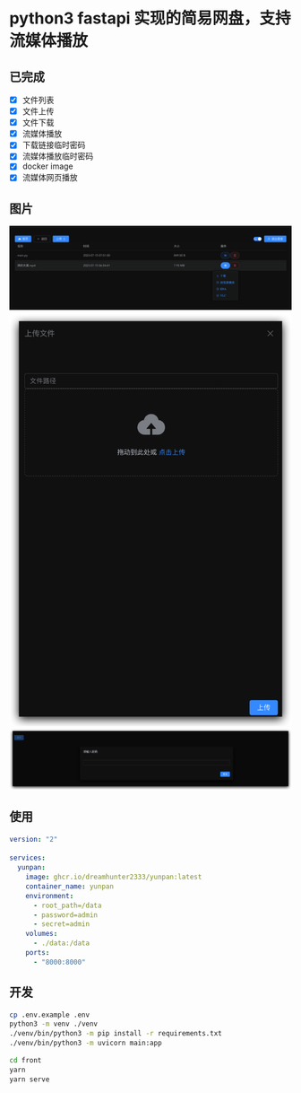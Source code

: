 # python3 fastapi 实现的简易网盘，支持流媒体播放

## 已完成

- [x] 文件列表
- [x] 文件上传
- [x] 文件下载
- [x] 流媒体播放
- [x] 下载链接临时密码
- [x] 流媒体播放临时密码
- [x] docker image
- [x] 流媒体网页播放

## 图片

![home](readme_assets/home.png)
![upload](readme_assets/upload.png)
![login](readme_assets/login.png)

## 使用

```yaml
version: "2"

services:
  yunpan:
    image: ghcr.io/dreamhunter2333/yunpan:latest
    container_name: yunpan
    environment:
      - root_path=/data
      - password=admin
      - secret=admin
    volumes:
      - ./data:/data
    ports:
      - "8000:8000"
```

## 开发

```bash
cp .env.example .env
python3 -m venv ./venv
./venv/bin/python3 -m pip install -r requirements.txt
./venv/bin/python3 -m uvicorn main:app
```

```bash
cd front
yarn
yarn serve
```
